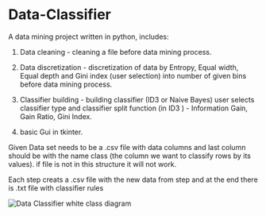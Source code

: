 # Data-Classifier
A data mining project written in python, includes:

1. Data cleaning - cleaning a file before data mining process.

2. Data discretization - discretization of data by Entropy, Equal width, Equal depth and Gini index (user selection) into number of given bins  before data mining process.

3. Classifier building - building classifier (ID3 or Naive Bayes) user selects classifier type and classifier split function (in ID3 ) - Information Gain, Gain Ratio, Gini Index.

4. basic Gui in tkinter.


Given Data set needs to be a .csv file with data columns and last column should be with the name class (the column we want to classify rows by its values).
if file is not in this structure it will not work.

Each step creats a .csv file with the new data from step and at the end there is .txt file with classifier rules


![Data Classifier white class diagram](https://user-images.githubusercontent.com/44137602/61594052-e0e2bc80-abef-11e9-8ce4-373c572ff2d3.jpg)
